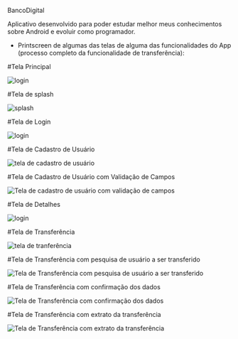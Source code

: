 BancoDigital

Aplicativo desenvolvido para poder estudar melhor meus conhecimentos sobre Android e evoluir como programador.

- Printscreen de algumas das telas de alguma das funcionalidades do App (processo completo da funcionalidade de transferência):

#Tela Principal

![login](https://user-images.githubusercontent.com/24457337/173345064-e2ab0a7c-32ef-4876-a04e-a76fef13d4fb.png)

#Tela de splash

![splash](https://user-images.githubusercontent.com/24457337/173345040-6f37151c-b442-4a4d-8f55-6d20a1246d80.png)

#Tela de Login

![login](https://user-images.githubusercontent.com/24457337/173345064-e2ab0a7c-32ef-4876-a04e-a76fef13d4fb.png)

#Tela de Cadastro de Usuário

![tela de cadastro de usuário](https://user-images.githubusercontent.com/24457337/173347533-88813c6b-9569-4384-aede-2d835431831d.png)

#Tela de Cadastro de Usuário com Validação de Campos

![Tela de cadastro de usuário com validação de campos](https://user-images.githubusercontent.com/24457337/173347915-11d5e173-a057-4098-bf16-573ab0d8bbde.png)

#Tela de Detalhes

![login](https://user-images.githubusercontent.com/24457337/173345064-e2ab0a7c-32ef-4876-a04e-a76fef13d4fb.png)

#Tela de Transferência

![tela de tranferência](https://user-images.githubusercontent.com/24457337/173345658-1ad8949d-951c-4ed5-b72f-2e0407485009.png)

#Tela de Transferência com pesquisa de usuário a ser transferido

![Tela de Transferência com pesquisa de usuário a ser transferido](https://user-images.githubusercontent.com/24457337/173348543-4f6d4ee9-ce8c-4a9a-8604-cecd141e04ff.png)

#Tela de Transferência com confirmação dos dados

![Tela de Transferência com confirmação dos dados](https://user-images.githubusercontent.com/24457337/173348744-0a698579-a28b-4a0c-8245-b0acea5ec245.png)

#Tela de Transferência com extrato da transferência

![Tela de Transferência com extrato da transferência](https://user-images.githubusercontent.com/24457337/173349120-546747d7-e636-474d-93db-91f4059734ca.png)

